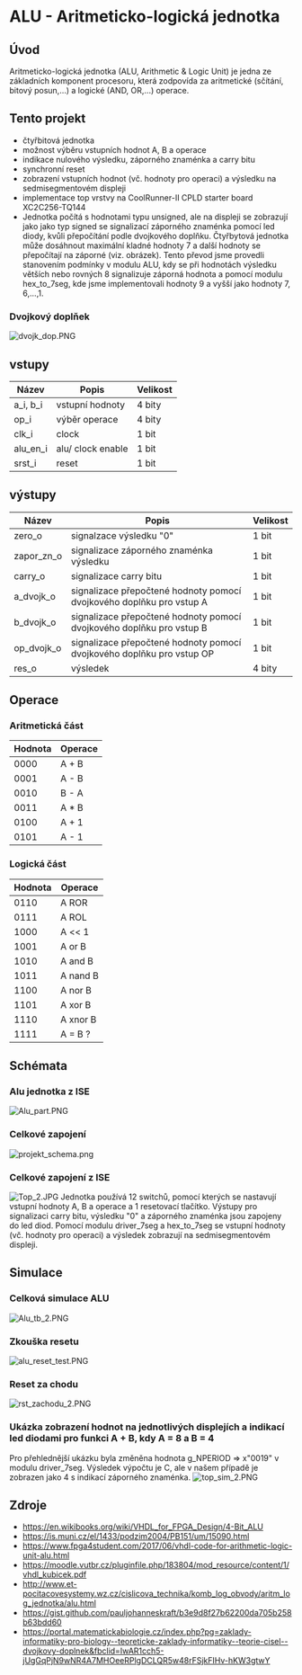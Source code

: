 # ALU - Aritmeticko-logická jednotka

## Úvod

Aritmeticko-logická jednotka (ALU, Arithmetic & Logic Unit) je jedna ze základních komponent procesoru, která zodpovída za aritmetické (sčítání, bitový posun,...) a logické (AND, OR,...) operace.

## Tento projekt
* čtyřbitová jednotka
* možnost výběru vstupních hodnot A, B a operace
* indikace nulového výsledku, záporného znaménka a carry bitu
* synchronní reset
* zobrazení vstupních hodnot (vč. hodnoty pro operaci) a výsledku na sedmisegmentovém displeji
* implementace top vrstvy na CoolRunner-II CPLD starter board XC2C256-TQ144
* Jednotka počítá s hodnotami typu unsigned, ale na displeji se zobrazují jako jako typ signed se signalizací záporného znaménka pomocí led diody, kvůli přepočítání podle dvojkového doplňku. Čtyřbytová jednotka může dosáhnout maximální kladné hodnoty 7 a další hodnoty se přepočítají na záporné (viz. obrázek). Tento převod jsme provedli stanovením podmínky v modulu ALU, kdy se při hodnotách výsledku větších nebo rovných 8 signalizuje záporná hodnota a pomocí modulu hex_to_7seg, kde jsme implementovali hodnoty 9 a vyšší jako hodnoty 7, 6,...,1.

### Dvojkový doplňek
![dvojk_dop.PNG](/Labs/images/dvojk_dop.PNG)
## vstupy
Název     | Popis | Velikost |
------    |-------|----------|
a_i, b_i  | vstupní hodnoty | 4 bity
op_i      | výběr operace | 4 bity
clk_i     | clock | 1 bit
alu_en_i  | alu/ clock enable | 1 bit
srst_i    | reset | 1 bit

## výstupy
Název     | Popis | Velikost |
------    |-------|----------|
zero_o    | signalzace výsledku "0" | 1 bit
zapor_zn_o| signalizace záporného znaménka výsledku | 1 bit
carry_o   | signalizace carry bitu | 1 bit
a_dvojk_o | signalizace přepočtené hodnoty pomocí dvojkového doplňku pro vstup A | 1 bit
b_dvojk_o | signalizace přepočtené hodnoty pomocí dvojkového doplňku pro vstup B | 1 bit
op_dvojk_o | signalizace přepočtené hodnoty pomocí dvojkového doplňku pro vstup OP | 1 bit
res_o     | výsledek | 4 bity


## Operace

### Aritmetická část 
Hodnota | Operace
--------|--------
0000    | A + B
0001    | A - B
0010    | B - A
0011    | A * B
0100    | A + 1
0101    | A - 1

### Logická část
Hodnota | Operace
--------|--------
0110    | A ROR
0111    | A ROL
1000    | A << 1
1001    | A or B
1010    | A and B
1011    | A nand B
1100    | A nor B
1101    | A xor B
1110    | A xnor B
1111    | A = B ?

## Schémata
### Alu jednotka z ISE
![Alu_part.PNG](/Labs/images/Alu_part.PNG)

### Celkové zapojení
![projekt_schema.png](/Labs/images/projekt_schema.png)

### Celkové zapojení z ISE
![Top_2.JPG](/Labs/images/Top_2.jpg)
Jednotka používá 12 switchů, pomocí kterých se nastavují vstupní hodnoty A, B a operace a 1 resetovací tlačítko. Výstupy pro signalizaci carry bitu, výsledku "0" a záporného znaménka jsou zapojeny do led diod. Pomocí modulu driver_7seg a hex_to_7seg se vstupní hodnoty (vč. hodnoty pro operaci) a výsledek zobrazují na sedmisegmentovém displeji.

## Simulace

### Celková simulace ALU
![Alu_tb_2.PNG](/Labs/images/Alu_tb_2.PNG)

### Zkouška resetu
![alu_reset_test.PNG](/Labs/images/alu_reset_test.png)

### Reset za chodu
![rst_zachodu_2.PNG](/Labs/images/rst_zachodu_2.PNG)

### Ukázka zobrazení hodnot na jednotlivých displejích a indikací led diodami pro funkci A + B, kdy A = 8 a B = 4
Pro přehlednější ukázku byla změněna hodnota g_NPERIOD => x"0019" v modulu driver_7seg. 
Výsledek výpočtu je C, ale v našem případě je zobrazen jako 4 s indikací záporného znaménka.
![top_sim_2.PNG](/Labs/images/top_sim_2.PNG)

## Zdroje
* https://en.wikibooks.org/wiki/VHDL_for_FPGA_Design/4-Bit_ALU
* https://is.muni.cz/el/1433/podzim2004/PB151/um/15090.html
* https://www.fpga4student.com/2017/06/vhdl-code-for-arithmetic-logic-unit-alu.html
* https://moodle.vutbr.cz/pluginfile.php/183804/mod_resource/content/1/vhdl_kubicek.pdf
* http://www.et-pocitacovesystemy.wz.cz/cislicova_technika/komb_log_obvody/aritm_log_jednotka/alu.html
* https://gist.github.com/pauljohanneskraft/b3e9d8f27b62200da705b258b63bdd60
* https://portal.matematickabiologie.cz/index.php?pg=zaklady-informatiky-pro-biology--teoreticke-zaklady-informatiky--teorie-cisel--dvojkovy-doplnek&fbclid=IwAR1cch5-jUgGqPjN9wNR4A7MHOeeRPlgDCLQR5w48rFSjkFIHv-hKW3gtwY
